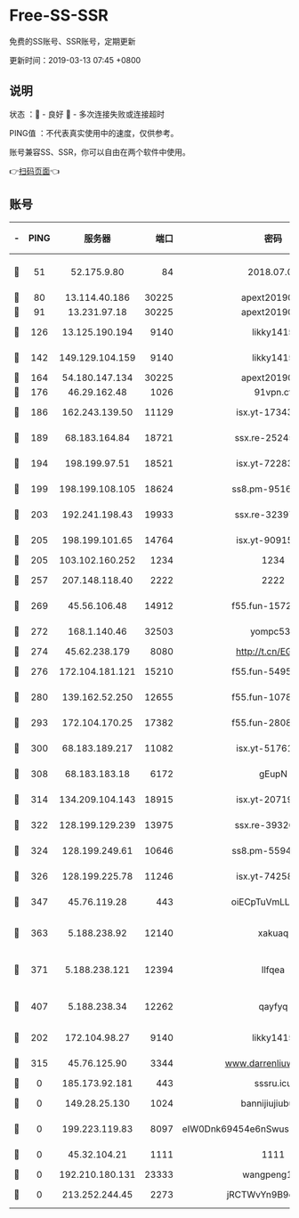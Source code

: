 # Free-SS-SSR

免费的SS账号、SSR账号，定期更新

更新时间：2019-03-13 07:45 +0800

## 说明

状态     ：🙂 - 良好 🙁 - 多次连接失败或连接超时

PING值   ：不代表真实使用中的速度，仅供参考。

账号兼容SS、SSR，你可以自由在两个软件中使用。

👉[扫码页面](https://liesauer.github.io/Free-SS-SSR/)👈

## 账号

|-|PING|服务器|端口|密码|加密方式|区域|
|:----:|:----:|:-----:|-----:|:----:|:----:|:----:|
|🙂|51|52.175.9.80|84|2018.07.07|chacha20-ietf-poly1305|HK|
|🙂|80|13.114.40.186|30225|apext2019006|chacha20|JP|
|🙂|91|13.231.97.18|30225|apext2019006|chacha20|JP|
|🙂|126|13.125.190.194|9140|likky1415|aes-256-cfb|KR|
|🙂|142|149.129.104.159|9140|likky1415|aes-256-cfb|HK|
|🙂|164|54.180.147.134|30225|apext2019006|chacha20|KR|
|🙂|176|46.29.162.48|1026|91vpn.cf|rc4-md5|RU|
|🙂|186|162.243.139.50|11129|isx.yt-17343206|aes-256-cfb|US|
|🙂|189|68.183.164.84|18721|ssx.re-25245767|aes-256-cfb|US|
|🙂|194|198.199.97.51|18521|isx.yt-72283147|aes-256-cfb|US|
|🙂|199|198.199.108.105|18624|ss8.pm-95169618|aes-256-cfb|US|
|🙂|203|192.241.198.43|19933|ssx.re-32397443|aes-256-cfb|US|
|🙂|205|198.199.101.65|14764|isx.yt-90915141|aes-256-cfb|US|
|🙂|205|103.102.160.252|1234|1234|rc4-md5|JP|
|🙂|257|207.148.118.40|2222|2222|aes-256-cfb|SG|
|🙂|269|45.56.106.48|14912|f55.fun-15722464|aes-256-cfb|US|
|🙂|272|168.1.140.46|32503|yompc535|aes-256-cfb|AU|
|🙂|274|45.62.238.179|8080|http://t.cn/EGJIyrl|rc4-md5|CA|
|🙂|276|172.104.181.121|15210|f55.fun-54958208|aes-256-cfb|SG|
|🙂|280|139.162.52.250|12655|f55.fun-10786929|aes-256-cfb|SG|
|🙂|293|172.104.170.25|17382|f55.fun-28085888|aes-256-cfb|SG|
|🙂|300|68.183.189.217|11082|isx.yt-51761782|aes-256-cfb|SG|
|🙂|308|68.183.183.18|6172|gEupN|aes-256-cfb|SG|
|🙂|314|134.209.104.143|18915|isx.yt-20719198|aes-256-cfb|SG|
|🙂|322|128.199.129.239|13975|ssx.re-39326956|aes-256-cfb|SG|
|🙂|324|128.199.249.61|10646|ss8.pm-55944439|aes-256-cfb|SG|
|🙂|326|128.199.225.78|11246|isx.yt-74258807|aes-256-cfb|SG|
|🙂|347|45.76.119.28|443|oiECpTuVmLLxk4Ts|aes-256-cfb|AU|
|🙂|363|5.188.238.92|12140|xakuaq|chacha20-ietf-poly1305|BR|
|🙂|371|5.188.238.121|12394|llfqea|chacha20-ietf-poly1305|BR|
|🙂|407|5.188.238.34|12262|qayfyq|chacha20-ietf-poly1305|BR|
|🙁|202|172.104.98.27|9140|likky1415|aes-256-cfb|JP|
|🙁|315|45.76.125.90|3344|www.darrenliuwei.com|aes-256-cfb|AU|
|🙁|0|185.173.92.181|443|sssru.icu|rc4-md5|RU|
|🙁|0|149.28.25.130|1024|bannijiujiubu88|aes-256-cfb|JP|
|🙁|0|199.223.119.83|8097|eIW0Dnk69454e6nSwuspv9DmS201tQ0D|aes-256-cfb|US|
|🙁|0|45.32.104.21|1111|1111|aes-256-cfb|SG|
|🙁|0|192.210.180.131|23333|wangpeng123|chacha20|US|
|🙁|0|213.252.244.45|2273|jRCTWvYn9B9emE2O|aes-256-cfb|LT|
